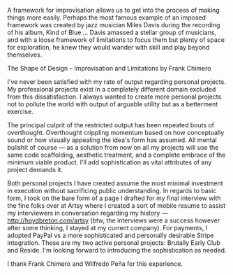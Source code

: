 A framework for improvisation allows us to get into the process of making things more easily. Perhaps the most famous example of an imposed framework was created by jazz musician Miles Davis during the recording of his album, Kind of Blue … Davis amassed a stellar group of musicians, and with a loose framework of limitations to focus them but plenty of space for exploration, he knew they would wander with skill and play beyond themselves.

The Shape of Design – Improvisation and Limitations by Frank Chimero

I've never been satisfied with my rate of output regarding personal projects. My professional projects exist in a completely different domain excluded from this dissatisfaction. I always wanted to create more personal projects not to pollute the world with output of arguable utility but as a betterment exercise.

The principal culprit of the restricted output has been repeated bouts of overthought. Overthought crippling momentum based on how conceptually sound or how visually appealing the idea's form has assumed. All mental bullshit of course — as a solution from now on all my projects will use the same code scaffolding, aesthetic treatment, and a complete embrace of the minimum viable product. I'll add sophistication as vital attributes of any project demands it.

Both personal projects I have created assume the most minimal investment in execution without sacrificing public understanding. In regards to basic form, I took on the bare form of a page I drafted for my final interview with the fine folks over at Artsy where I created a sort of mobile resume to assist my interviewers in conversation regarding my history — http://hoydbreton.com/artsy (btw, the interviews were a success however after some thinking, I stayed at my current company). For payments, I adopted PayPal vs a more sophisticated and personally desirable Stripe integration. These are my two active personal projects: Brutally Early Club and Reside. I'm looking forward to introducing the sophistication as needed.

I thank Frank Chimero and Wilfredo Peña for this experience.
